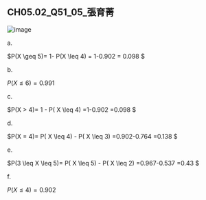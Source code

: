 ## CH05.02_Q51_05_張育菁 
![image](https://github.com/user-attachments/assets/89e27f6e-8c70-49bd-a7e6-f79dcdf2ea13)

a.

$P(X \geq 5)= 1- P(X \leq 4) = 1-0.902 = 0.098 $

b.

$P(X \leq 6)= 0.991$

c.

$P(X > 4)=  1 - P( X \leq 4) =1-0.902 =0.098 $

d.

$P(X = 4)=  P( X \leq 4) - P( X \leq 3) =0.902-0.764 =0.138 $

e.

$P(3 \leq X \leq 5)=  P( X \leq 5) - P( X \leq 2) =0.967-0.537 =0.43 $

f.

$P(X \leq 4) = 0.902$
